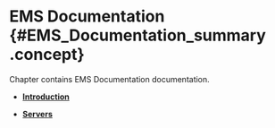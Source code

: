 # EMS Documentation {#EMS_Documentation_summary .concept}

Chapter contains EMS Documentation documentation.

-   **[Introduction](../../../modules/emsdemo_Enterprise/dita/intro.md)**  

-   **[Servers](../../../modules/emsdemo_Enterprise/dita/servers/servers.md)**  


